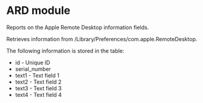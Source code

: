 ARD module
==========

Reports on the Apple Remote Desktop information fields. 

Retrieves information from /Library/Preferences/com.apple.RemoteDesktop.

The following information is stored in the table:

* id - Unique ID
* serial_number
* text1 - Text field 1
* text2 - Text field 2
* text3 - Text field 3
* text4 - Text field 4

